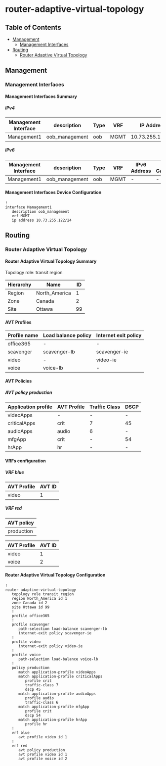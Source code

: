 # router-adaptive-virtual-topology

## Table of Contents

- [Management](#management)
  - [Management Interfaces](#management-interfaces)
- [Routing](#routing)
  - [Router Adaptive Virtual Topology](#router-adaptive-virtual-topology)

## Management

### Management Interfaces

#### Management Interfaces Summary

##### IPv4

| Management Interface | description | Type | VRF | IP Address | Gateway |
| -------------------- | ----------- | ---- | --- | ---------- | ------- |
| Management1 | oob_management | oob | MGMT | 10.73.255.122/24 | 10.73.255.2 |

##### IPv6

| Management Interface | description | Type | VRF | IPv6 Address | IPv6 Gateway |
| -------------------- | ----------- | ---- | --- | ------------ | ------------ |
| Management1 | oob_management | oob | MGMT | - | - |

#### Management Interfaces Device Configuration

```eos
!
interface Management1
   description oob_management
   vrf MGMT
   ip address 10.73.255.122/24
```

## Routing

### Router Adaptive Virtual Topology

#### Router Adaptive Virtual Topology Summary

Topology role: transit region

| Hierarchy | Name | ID |
| --------- | ---- | -- |
| Region | North_America | 1 |
| Zone | Canada | 2 |
| Site | Ottawa | 99 |

#### AVT Profiles

| Profile name | Load balance policy | Internet exit policy |
| ------------ | ------------------- | -------------------- |
| office365 | - | - |
| scavenger | scavenger-lb | scavenger-ie |
| video | - | video-ie |
| voice | voice-lb | - |

#### AVT Policies

##### AVT policy production

| Application profile | AVT Profile | Traffic Class | DSCP |
| ------------------- | ----------- | ------------- | ---- |
| videoApps | - | - | - |
| criticalApps | crit | 7 | 45 |
| audioApps | audio | 6 | - |
| mfgApp | crit | - | 54 |
| hrApp | hr | - | - |

#### VRFs configuration

##### VRF blue

| AVT Profile | AVT ID |
| ----------- | ------ |
| video | 1 |

##### VRF red

| AVT policy |
| ---------- |
| production |

| AVT Profile | AVT ID |
| ----------- | ------ |
| video | 1 |
| voice | 2 |

#### Router Adaptive Virtual Topology Configuration

```eos
!
router adaptive-virtual-topology
   topology role transit region
   region North_America id 1
   zone Canada id 2
   site Ottawa id 99
   !
   profile office365
   !
   profile scavenger
      path-selection load-balance scavenger-lb
      internet-exit policy scavenger-ie
   !
   profile video
      internet-exit policy video-ie
   !
   profile voice
      path-selection load-balance voice-lb
   !
   policy production
      match application-profile videoApps
      match application-profile criticalApps
         profile crit
         traffic-class 7
         dscp 45
      match application-profile audioApps
         profile audio
         traffic-class 6
      match application-profile mfgApp
         profile crit
         dscp 54
      match application-profile hrApp
         profile hr
   !
   vrf blue
      avt profile video id 1
   !
   vrf red
      avt policy production
      avt profile video id 1
      avt profile voice id 2
```

